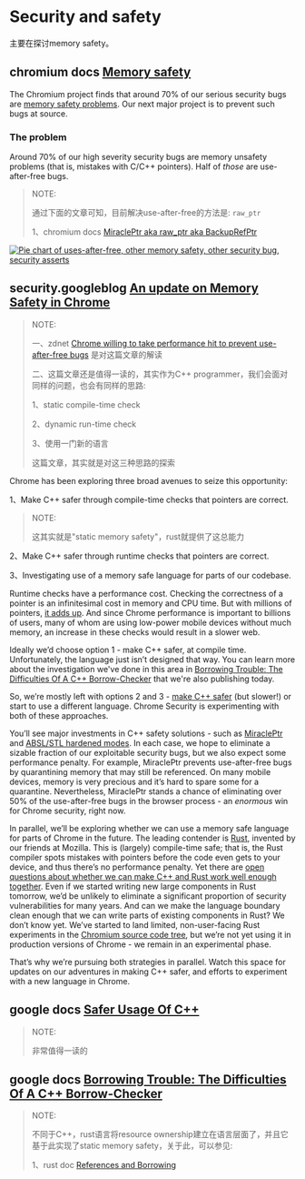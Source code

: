# Security and safety

主要在探讨memory safety。

## chromium docs [Memory safety](https://www.chromium.org/Home/chromium-security/memory-safety)

The Chromium project finds that around 70% of our serious security bugs are [memory safety problems](https://alexgaynor.net/2019/aug/12/introduction-to-memory-unsafety-for-vps-of-engineering/). Our next major project is to prevent such bugs at source.

### The problem

Around 70% of our high severity security bugs are memory unsafety problems (that is, mistakes with C/C++ pointers). Half of *those* are use-after-free bugs.

> NOTE: 
>
> 通过下面的文章可知，目前解决use-after-free的方法是: `raw_ptr` 
>
> 1、chromium docs [MiraclePtr aka raw_ptr aka BackupRefPtr](https://chromium.googlesource.com/chromium/src/+/ddc017f9569973a731a574be4199d8400616f5a5/base/memory/raw_ptr.md)
>
> 

[![Pie chart of uses-after-free, other memory safety, other security bug, security asserts](https://www.chromium.org/_/rsrc/1589581287612/Home/chromium-security/memory-safety/piechart.png)](https://www.chromium.org/Home/chromium-security/memory-safety/piechart.png?attredirects=0)

## security.googleblog [An update on Memory Safety in Chrome](https://security.googleblog.com/2021/09/an-update-on-memory-safety-in-chrome.html)

> NOTE: 
>
> 一、zdnet [Chrome willing to take performance hit to prevent use-after-free bugs](https://www.zdnet.com/article/chrome-willing-to-take-performance-hit-to-prevent-use-after-free-bugs/) 是对这篇文章的解读
>
> 二、这篇文章还是值得一读的，其实作为C++ programmer，我们会面对同样的问题，也会有同样的思路:
>
> 1、static compile-time check
>
> 2、dynamic run-time check
>
> 3、使用一门新的语言
>
> 这篇文章，其实就是对这三种思路的探索

Chrome has been exploring three broad avenues to seize this opportunity:

1、Make C++ safer through compile-time checks that pointers are correct.

> NOTE: 
>
> 这其实就是"static memory safety"，rust就提供了这总能力

2、Make C++ safer through runtime checks that pointers are correct.

3、Investigating use of a memory safe language for parts of our codebase.



Runtime checks have a performance cost. Checking the correctness of a pointer is an infinitesimal cost in memory and CPU time. But with millions of pointers, [it adds up](https://www.youtube.com/watch?v=rHIkrotSwcc). And since Chrome performance is important to billions of users, many of whom are using low-power mobile devices without much memory, an increase in these checks would result in a slower web.

Ideally we’d choose option 1 - make C++ safer, at compile time. Unfortunately, the language just isn’t designed that way. You can learn more about the investigation we've done in this area in [Borrowing Trouble: The Difficulties Of A C++ Borrow-Checker](https://docs.google.com/document/d/e/2PACX-1vSt2VB1zQAJ6JDMaIA9PlmEgBxz2K5Tx6w2JqJNeYCy0gU4aoubdTxlENSKNSrQ2TXqPWcuwtXe6PlO/pub) that we're also publishing today.

So, we’re mostly left with options 2 and 3 - [make C++ safer](https://docs.google.com/document/d/e/2PACX-1vRZr-HJcYmf2Y76DhewaiJOhRNpjGHCxliAQTBhFxzv1QTae9o8mhBmDl32CRIuaWZLt5kVeH9e9jXv/pub) (but slower!) or start to use a different language. Chrome Security is experimenting with both of these approaches.

You’ll see major investments in C++ safety solutions - such as [MiraclePtr](https://chromium.googlesource.com/chromium/src/+/ddc017f9569973a731a574be4199d8400616f5a5/base/memory/raw_ptr.md) and [ABSL/STL hardened modes](https://crbug.com/1072380). In each case, we hope to eliminate a sizable fraction of our exploitable security bugs, but we also expect some performance penalty. For example, MiraclePtr prevents use-after-free bugs by quarantining memory that may still be referenced. On many mobile devices, memory is very precious and it’s hard to spare some for a quarantine. Nevertheless, MiraclePtr stands a chance of eliminating over 50% of the use-after-free bugs in the browser process - an *enormous* win for Chrome security, right now.

In parallel, we’ll be exploring whether we can use a memory safe language for parts of Chrome in the future. The leading contender is [Rust](https://www.rust-lang.org/), invented by our friends at Mozilla. This is (largely) compile-time safe; that is, the Rust compiler spots mistakes with pointers before the code even gets to your device, and thus there’s no performance penalty. Yet there are [open questions about whether we can make C++ and Rust work well enough together](https://www.chromium.org/Home/chromium-security/memory-safety/rust-and-c-interoperability). Even if we started writing new large components in Rust tomorrow, we’d be unlikely to eliminate a significant proportion of security vulnerabilities for many years. And can we make the language boundary clean enough that we can write parts of existing components in Rust? We don’t know yet. We’ve started to land limited, non-user-facing Rust experiments in the [Chromium source code tree](https://source.chromium.org/chromium/chromium/src/+/main:build/config/rust.gni), but we’re not yet using it in production versions of Chrome - we remain in an experimental phase.

That’s why we’re pursuing both strategies in parallel. Watch this space for updates on our adventures in making C++ safer, and efforts to experiment with a new language in Chrome.



## google docs [Safer Usage Of C++](https://docs.google.com/document/d/e/2PACX-1vRZr-HJcYmf2Y76DhewaiJOhRNpjGHCxliAQTBhFxzv1QTae9o8mhBmDl32CRIuaWZLt5kVeH9e9jXv/pub#h.eoikp3r0cwlf)

> NOTE: 
>
> 非常值得一读的





## google docs [Borrowing Trouble: The Difficulties Of A C++ Borrow-Checker](https://docs.google.com/document/d/e/2PACX-1vSt2VB1zQAJ6JDMaIA9PlmEgBxz2K5Tx6w2JqJNeYCy0gU4aoubdTxlENSKNSrQ2TXqPWcuwtXe6PlO/pub)

> NOTE: 
>
> 不同于C++，rust语言将resource ownership建立在语言层面了，并且它基于此实现了static memory safety，关于此，可以参见:
>
> 1、rust doc [References and Borrowing](https://doc.rust-lang.org/1.8.0/book/references-and-borrowing.html)